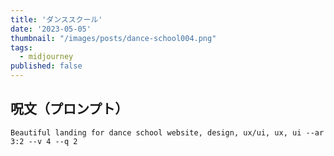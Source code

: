 ```yaml
---
title: 'ダンススクール'
date: '2023-05-05'
thumbnail: "/images/posts/dance-school004.png"
tags:
  - midjourney
published: false
---
```


## 呪文（プロンプト）
```
Beautiful landing for dance school website, design, ux/ui, ux, ui --ar 3:2 --v 4 --q 2
```